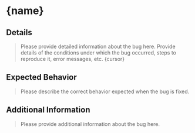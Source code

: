 # {name}

## Details
> Please provide detailed information about the bug here. Provide details of the conditions under which the bug occurred, steps to reproduce it, error messages, etc.
{cursor}
## Expected Behavior
> Please describe the correct behavior expected when the bug is fixed.

## Additional Information
> Please provide additional information about the bug here.
